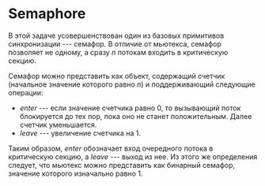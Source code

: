 # Semaphore

В этой задаче усовершенствован один из базовых примитивов
синхронизации --- семафор. В отличие от мьютекса, семафор позволяет не одному, а сразу $`n`$
потокам входить в критическую секцию.

Семафор можно представить как объект, содержащий счетчик (начальное значение которого равно $`n`$) и поддерживающий следующие операции:
* _enter_ --- если значение счетчика равно 0, то вызывающий поток блокируется до тех пор, пока оно не станет положительным.
  Далее счетчик уменьшается.
* _leave_ --- увеличение счетчика на 1.

Таким образом, _enter_ обозначает вход очередного потока в критическую секцию, а _leave_ --- выход из нее.
Из этого же определения следует, что мьютекс можно представить как бинарный семафор, значение которого изначально равно 1.
